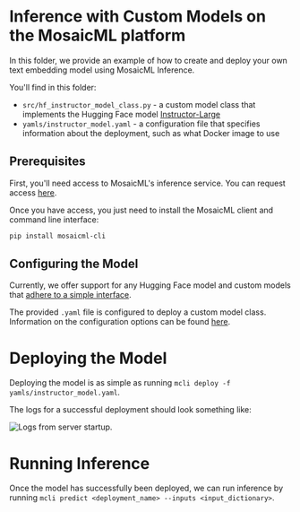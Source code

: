 # Inference with Custom Models on the MosaicML platform

In this folder, we provide an example of how to create and deploy your own text embedding model using MosaicML Inference.

You'll find in this folder:

- `src/hf_instructor_model_class.py` - a custom model class that implements the Hugging Face model [Instructor-Large](https://huggingface.co/hkunlp/instructor-large)
 - `yamls/instructor_model.yaml` - a configuration file that specifies information about the deployment, such as what Docker image to use

## Prerequisites

First, you'll need access to MosaicML's inference service. You can request access [here](https://forms.mosaicml.com/demo).

Once you have access, you just need to install the MosaicML client and command line interface:
```bash
pip install mosaicml-cli
```

## Configuring the Model

Currently, we offer support for any Hugging Face model and custom models that [adhere to a simple interface](https://docs.mosaicml.com/projects/mcli/en/latest/main_concepts/inference_schema.html#model).

The provided `.yaml` file is configured to deploy a custom model class. Information on the configuration options can be found [here](https://docs.mosaicml.com/projects/mcli/en/latest/main_concepts/inference_schema.html).

# Deploying the Model

Deploying the model is as simple as running `mcli deploy -f yamls/instructor_model.yaml`.

The logs for a successful deployment should look something like:

<picture>
  <source media="(prefers-color-scheme: dark)" srcset="./assets/instructor_model_logs.png">
  <img alt="Logs from server startup." src="./assets/instructor_model_logs.png">
</picture>

# Running Inference

Once the model has successfully been deployed, we can run inference by running `mcli predict <deployment_name> --inputs <input_dictionary>`.
